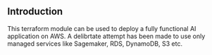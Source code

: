 ## Introduction

This terraform module can be used to deploy a fully functional AI application on AWS. A delibrtate attempt has been made to use only managed services like Sagemaker, RDS, DynamoDB, S3 etc.